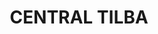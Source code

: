 ---
lastmod: '2025-04-06T06:05:20+00:00'
latitude: -36.25486
layout: suburb
longitude: 150.225372
postcode: '2546'
state: NSW
title: CENTRAL TILBA
url: /nsw/central-tilba/
---